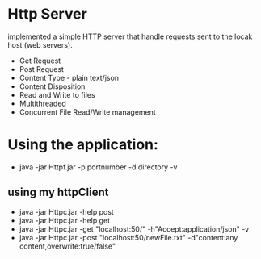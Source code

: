 # Http Server



 implemented a simple HTTP server that handle requests sent to the locak host (web servers).

  - Get Request
  - Post Request
  - Content Type - plain text/json
  - Content Disposition
  - Read and Write to files
  - Multithreaded 
  - Concurrent File Read/Write management 

# Using the application:

  - java -jar Httpf.jar -p portnumber<int> -d directory<string> -v<boolean>

  ## using my httpClient
  - java -jar Httpc.jar -help post
  - java -jar Httpc.jar -help get
  - java -jar Httpc.jar -get "localhost:50/" -h"Accept:application/json" -v
  - java -jar Httpc.jar -post "localhost:50/newFile.txt" -d"content:any content,overwrite:true/false" 


